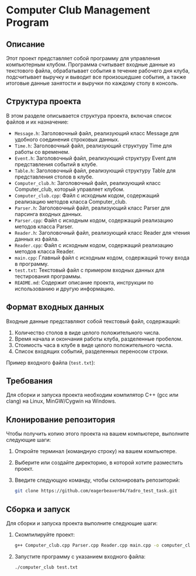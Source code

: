 # Computer Club Management Program

## Описание
Этот проект представляет собой программу для управления компьютерным клубом. Программа считывает входные данные из текстового файла, обрабатывает события в течение рабочего дня клуба, подсчитывает выручку и выводит все произошедшие события, а также итоговые данные занятости и выручки по каждому столу в консоль.

## Структура проекта

В этом разделе описывается структура проекта, включая список файлов и их назначение:

- `Message.h`: Заголовочный файл, реализующий класс Message для удобного соединения строковых данных.
- `Time.h`: Заголовочный файл, реализующий структуру Time для работы со временем.
- `Event.h`: Заголовочный файл, реализующий структуру Event для представления событий в клубе.
- `Table.h`: Заголовочный файл, реализующий структуру Table для представления столов в клубе.
- `Computer_club.h`: Заголовочный файл, реализующий класс Computer_club, который управляет клубом.
- `Computer_club.cpp`: Файл с исходным кодом, содержащий реализацию методов класса Computer_club.
- `Parser.h`: Заголовочный файл, реализующий класс Parser для парсинга входных данных.
- `Parser.cpp`: Файл с исходным кодом, содержащий реализацию методов класса Parser.
- `Reader.h`: Заголовочный файл, реализующий класс Reader для чтения данных из файла.
- `Reader.cpp`: Файл с исходным кодом, содержащий реализацию методов класса Reader.
- `main.cpp`: Главный файл с исходным кодом, содержащий точку входа в программу.
- `test.txt`: Текстовый файл с примером входных данных для тестирования программы.
- `README.md`: Содержит описание проекта, инструкции по использованию и другую информацию.


## Формат входных данных
Входные данные представляют собой текстовый файл, содержащий:

1. Количество столов в виде целого положительного числа.
2. Время начала и окончания работы клуба, разделенные пробелом.
3. Стоимость часа в клубе в виде целого положительного числа.
4. Список входящих событий, разделенных переносом строки.

Пример входного файла (`test.txt`):
## Требования
Для сборки и запуска проекта необходим компилятор C++ (gcc или clang) на Linux, MinGW/Cygwin на Windows.

## Клонирование репозитория
Чтобы получить копию этого проекта на вашем компьютере, выполните следующие шаги:

1. Откройте терминал (командную строку) на вашем компьютере.

2. Выберите или создайте директорию, в которой хотите разместить проект.

3. Введите следующую команду, чтобы склонировать репозиторий:

   ```sh
   git clone https://github.com/eagerbeaver04/Yadro_test_task.git
   ```

## Сборка и запуск
Для сборки и запуска проекта выполните следующие шаги:

1. Скомпилируйте проект:
    ```sh
    g++ Computer_club.cpp Parser.cpp Reader.cpp main.cpp -o computer_club
    ```

2. Запустите программу с указанием входного файла:
    ```sh
    ./computer_club test.txt
    ```

